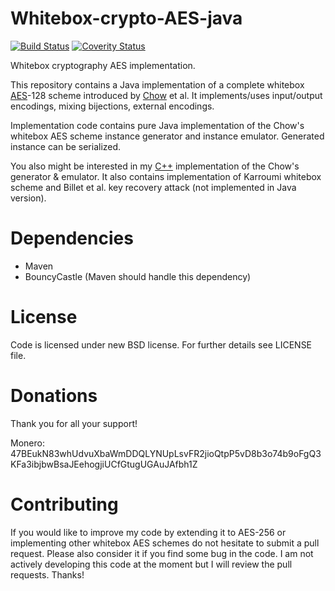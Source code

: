 Whitebox-crypto-AES-java
========================

[![Build Status](https://travis-ci.org/ph4r05/Whitebox-crypto-AES-java.svg?branch=master)](https://travis-ci.org/ph4r05/Whitebox-crypto-AES-java)
[![Coverity Status](https://scan.coverity.com/projects/7189/badge.svg)](https://scan.coverity.com/projects/ph4r05-whitebox-crypto-aes-java)

Whitebox cryptography AES implementation.

This repository contains a Java implementation of a complete whitebox [AES]-128 scheme introduced by [Chow] et al. It implements/uses input/output encodings, mixing bijections, external encodings.

Implementation code contains pure Java implementation of the Chow's whitebox AES scheme instance generator and instance emulator. Generated instance can be serialized. 

You also might be interested in my [C++] implementation of the Chow's generator & emulator. It also contains implementation of Karroumi whitebox scheme and Billet et al. key recovery attack (not implemented in Java version).

[AES]: http://csrc.nist.gov/archive/aes/rijndael/Rijndael-ammended.pdf
[Chow]: http://citeseerx.ist.psu.edu/viewdoc/summary?doi=10.1.1.59.7710
[C++]: https://github.com/ph4r05/Whitebox-crypto-AES/

Dependencies
=======
* Maven
* BouncyCastle (Maven should handle this dependency)

[BouncyCastle]: https://www.bouncycastle.org/

License
=======
Code is licensed under new BSD license. For further details see LICENSE file.

Donations
=========

Thank you for all your support!

Monero:
47BEukN83whUdvuXbaWmDDQLYNUpLsvFR2jioQtpP5vD8b3o74b9oFgQ3KFa3ibjbwBsaJEehogjiUCfGtugUGAuJAfbh1Z

Contributing
=======
If you would like to improve my code by extending it to AES-256 or implementing other whitebox AES schemes do not hesitate to submit a pull request. Please also consider it if you find some bug in the code. I am not actively developing this code at the moment but I will review the pull requests. Thanks!



